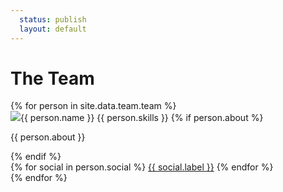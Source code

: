 ```yaml
---
  status: publish
  layout: default
---
```


# The Team

<div class="team flex flex--around flex--wrap center">
{% for person in site.data.team.team %}
  <div class="team__member">
    <img src="{{ person.name | remove: " " }}.jpg" class="team__photo />
    <span class="team__name">{{ person.name }}</span>
    <span class="team__skills">{{ person.skills }}</span>
    {% if person.about %}
    <p class="team__about">
        {{ person.about }}
    </p>
    {% endif %}
    <div class="flex flex--around center">
    {% for social in person.social %}
      <a href="{{ social.url }}">{{ social.label }}</a>
    {% endfor %}
    </div>
  </div>
{% endfor %}
</div>

